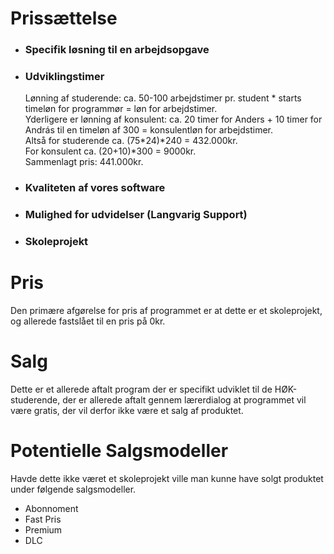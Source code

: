 # Prissættelse

- ### Specifik løsning til en arbejdsopgave
- ### Udviklingstimer  
  Lønning af studerende: ca. 50-100 arbejdstimer pr. student * starts timeløn for programmør = løn for arbejdstimer.  
  Yderligere er lønning af konsulent: ca. 20 timer for Anders + 10 timer for András til en timeløn af 300 = konsulentløn for arbejdstimer.  
  Altså for studerende ca. (75*24)*240 = 432.000kr.  
  For konsulent ca. (20+10)*300 = 9000kr.  
  Sammenlagt pris: 441.000kr.  
  
- ### Kvaliteten af vores software
- ### Mulighed for udvidelser (Langvarig Support)
- ### Skoleprojekt

# Pris

Den primære afgørelse for pris af programmet er at dette er et skoleprojekt, og allerede fastslået til en pris på 0kr.


# Salg

Dette er et allerede aftalt program der er specifikt udviklet til de HØK-studerende, der er allerede aftalt gennem lærerdialog at programmet vil være gratis, der vil derfor ikke være et salg af produktet.


# Potentielle Salgsmodeller

Havde dette ikke været et skoleprojekt ville man kunne have solgt produktet under følgende salgsmodeller.

- Abonnoment
- Fast Pris
- Premium
- DLC
